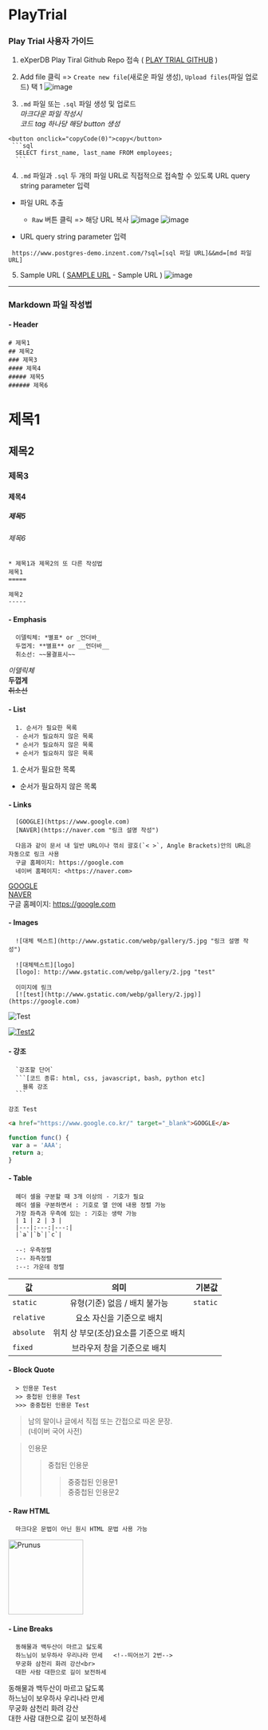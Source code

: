 # PlayTrial

### Play Trial 사용자 가이드
1. eXperDB Play Tiral Github Repo 접속 ( [PLAY TRIAL GITHUB](https://github.com/experdb/PlayTrial)   )

2. Add file 클릭 => `Create new file`(새로운 파일 생성), `Upload files`(파일 업로드) 택 1
![image](https://user-images.githubusercontent.com/91466343/219995676-835d753e-5afa-41bf-b2d0-b1f2f85efdee.png)


3. `.md` 파일 또는 `.sql` 파일 생성 및 업로드  
  *마크다운 파일 작성시*  
  *코드 tag 하나당 해당 button 생성*  
  ```
  <button onclick="copyCode(0)">copy</button>
   ```sql
    SELECT first_name, last_name FROM employees;  
    ```
  ```

4. `.md` 파일과 `.sql` 두 개의 파일 URL로 직접적으로 접속할 수 있도록 URL query string parameter 입력

  - 파일 URL 추출
    * `Raw` 버튼 클릭 => 해당 URL 복사
![image](https://user-images.githubusercontent.com/91466343/219995599-1cdc1811-ebd6-4f50-a6cc-4aef8f8f3568.png)
![image](https://user-images.githubusercontent.com/91466343/219995625-ad4bef59-9d9c-4dae-8462-047c637b0764.png)



  - URL query string parameter 입력
   ```
    https://www.postgres-demo.inzent.com/?sql=[sql 파일 URL]&&md=[md 파일 URL]
   ```

5. Sample URL ( [SAMPLE URL](https://www.postgres-demo.inzent.com/?sql=https://raw.githubusercontent.com/experdb/PlayTrial/main/sample.sql&&md=https://raw.githubusercontent.com/experdb/PlayTrial/main/sample.md) - Sample URL )
![image](https://user-images.githubusercontent.com/91466343/220004054-08543d74-5f48-4b80-ae44-5b5ff95640d8.png )

----
### Markdown 파일 작성법
#### - Header
  ```
  # 제목1
  ## 제목2
  ### 제목3
  #### 제목4
  ##### 제목5
  ###### 제목6
  ```
  # 제목1
  ## 제목2
  ### 제목3
  #### 제목4
  ##### 제목5
  ###### 제목6
  
  ```
  * 제목1과 제목2의 또 다른 작성법
  제목1
  =====
  
  제목2
  -----
  ```
  
  #### - Emphasis
  ```
    이델릭체: *별표* or _언더바_
    두껍게: **별표** or __언더바__
    취소선: ~~물결표시~~
  ```
  
  *이델릭체*  
  **두껍게**   
  ~~취소선~~  

  #### - List
  ```
    1. 순서가 필요한 목록
    - 순서가 필요하지 않은 목록
    * 순서가 필요하지 않은 목록
    + 순서가 필요하지 않은 목록
  ```
    
  1. 순서가 필요한 목록  
  - 순서가 필요하지 않은 목록  
  
  #### - Links
  ```
    [GOOGLE](https://www.google.com)
    [NAVER](https://naver.com "링크 설명 작성")
    
    다음과 같이 문서 내 일반 URL이나 꺾쇠 괄호(`< >`, Angle Brackets)안의 URL은 자동으로 링크 사용
    구글 홈페이지: https://google.com
    네이버 홈페이지: <https://naver.com>
  ```
    
  [GOOGLE](https://google.com)  
  [NAVER](https://naver.com "링크 설명 작성")  
  구글 홈페이지: https://google.com
  
  #### - Images
  ```
    ![대체 텍스트](http://www.gstatic.com/webp/gallery/5.jpg "링크 설명 작성")
    
    ![대체텍스트][logo]
    [logo]: http://www.gstatic.com/webp/gallery/2.jpg "test"
    
    이미지에 링크
    [![test](http://www.gstatic.com/webp/gallery/2.jpg)](https://google.com)
  ```
       
  ![Test](http://www.gstatic.com/webp/gallery/2.jpg "test!!")  
  
  [![Test2][tree]](https://google.com)
  
  [tree]: https://www.gstatic.com/webp/gallery/4.jpg "test2!!"
  
  #### - 강조
  ```
    `강조할 단어`
    ```[코드 종류: html, css, javascript, bash, python etc]
      블록 강조
    ```
  ```
  
   `강조 Test`  
   ```html
   <a href="https://www.google.co.kr/" target="_blank">GOOGLE</a>
   ```  
   ```javascript
   function func() {
    var a = 'AAA';
    return a;
   }
   ```
   
  #### - Table
  ```
    헤더 셀을 구분할 때 3개 이상의 - 기호가 필요
    헤더 셀을 구분하면서 : 기호로 열 안에 내용 정렬 가능
    가장 좌측과 우측에 있는 : 기호는 생략 가능
    | 1 | 2 | 3 |
    |---|:---:|---:|
    |`a`|`b`|`c`|
    
    --: 우측정렬
    :-- 좌측정렬
    :--: 가운데 정렬
  ```

  | 값 | 의미 | 기본값 |
  |---|:---:|---:|
  | `static` | 유형(기준) 없음 / 배치 불가능 | `static` |
  | `relative` | 요소 자신을 기준으로 배치 |  |
  | `absolute` | 위치 상 부모(조상)요소를 기준으로 배치 |  |
  | `fixed` | 브라우저 창을 기준으로 배치 |  |
  
  #### - Block Quote
  ```
    > 인용문 Test
    >> 중첩된 인용문 Test
    >>> 중중첩된 인용문 Test
  ```
  
  > 남의 말이나 글에서 직접 또는 간접으로 따온 문장.  
  > (네이버 국어 사전)
  
  > 인용문
  >> 중첩된 인용문  
  >>> 중중첩된 인용문1  
  >>> 중중첩된 인용문2  
  
  #### - Raw HTML
  ```
    마크다운 문법이 아닌 원시 HTML 문법 사용 가능
  ```
  
  <img width="150" src="http://www.gstatic.com/webp/gallery/4.jpg" alt="Prunus" title="A Wild Cherry (Prunus avium) in flower">

  #### - Line Breaks
  ```
    동해물과 백두산이 마르고 닳도록 
    하느님이 보우하사 우리나라 만세   <!--띄어쓰기 2번-->
    무궁화 삼천리 화려 강산<br>
    대한 사람 대한으로 길이 보전하세
  ```
  
  동해물과 백두산이 마르고 닳도록  
  하느님이 보우하사 우리나라 만세   
  무궁화 삼천리 화려 강산<br>
  대한 사람 대한으로 길이 보전하세
  
